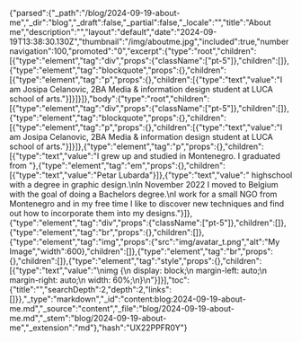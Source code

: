 {"parsed":{"_path":"/blog/2024-09-19-about-me","_dir":"blog","_draft":false,"_partial":false,"_locale":"","title":"About me","description":"","layout":"default","date":"2024-09-19T13:38:30.130Z","thumbnail":"/img/aboutme.jpg","included":true,"numbernavigation":100,"promoted":"0","excerpt":{"type":"root","children":[{"type":"element","tag":"div","props":{"className":["pt-5"]},"children":[]},{"type":"element","tag":"blockquote","props":{},"children":[{"type":"element","tag":"p","props":{},"children":[{"type":"text","value":"I am Josipa Celanovic, 2BA Media & information design student at LUCA school of arts."}]}]}]},"body":{"type":"root","children":[{"type":"element","tag":"div","props":{"className":["pt-5"]},"children":[]},{"type":"element","tag":"blockquote","props":{},"children":[{"type":"element","tag":"p","props":{},"children":[{"type":"text","value":"I am Josipa Celanovic, 2BA Media & information design student at LUCA school of arts."}]}]},{"type":"element","tag":"p","props":{},"children":[{"type":"text","value":"I grew up and studied in Montenegro. I graduated from "},{"type":"element","tag":"em","props":{},"children":[{"type":"text","value":"Petar Lubarda"}]},{"type":"text","value":" highschool with a degree in graphic design.\nIn November 2022 I moved to Belgium with the goal of doing a Bachelors degree.\nI work for a small NGO from Montenegro and in my free time I like to discover new techniques and find out how to incorporate them into my designs."}]},{"type":"element","tag":"div","props":{"className":["pt-5"]},"children":[]},{"type":"element","tag":"br","props":{},"children":[]},{"type":"element","tag":"img","props":{"src":"img/avatar_t.png","alt":"My Image","width":600},"children":[]},{"type":"element","tag":"br","props":{},"children":[]},{"type":"element","tag":"style","props":{},"children":[{"type":"text","value":"\nimg {\n  display: block;\n  margin-left: auto;\n  margin-right: auto;\n  width: 60%;\n}\n"}]}],"toc":{"title":"","searchDepth":2,"depth":2,"links":[]}},"_type":"markdown","_id":"content:blog:2024-09-19-about-me.md","_source":"content","_file":"blog/2024-09-19-about-me.md","_stem":"blog/2024-09-19-about-me","_extension":"md"},"hash":"UX22PPFR0Y"}